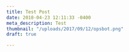 ```yaml
---
title: Test Post
date: 2018-04-23 12:11:33 -0400
meta_description: Test
thumbnail: "/uploads/2017/09/12/opsbot.png"
draft: true

---
```


